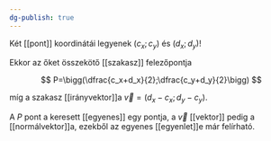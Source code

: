 ```yaml
---
dg-publish: true
---
```

Két [[pont]] koordinátái legyenek $(c_x;c_y)$ és $(d_x;d_y)$! 

Ekkor az őket összekötő [[szakasz]] felezőpontja

$$
P=\bigg(\dfrac{c_x+d_x}{2};\dfrac{c_y+d_y}{2}\bigg)
$$

míg a szakasz [[irányvektor]]a $\vec{v}=(d_x-c_x;d_y-c_y)$.

A $P$ pont a keresett [[egyenes]] egy pontja, a $\vec{v}$ [[vektor]] pedig a [[normálvektor]]a, ezekből az egyenes [[egyenlet]]e már felírható.
